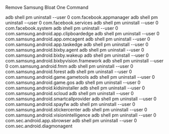 Remove Samsung Bloat One Command

adb shell pm uninstall --user 0 com.facebook.appmanager
adb shell pm uninstall --user 0 com.facebook.services
adb shell pm uninstall --user 0 com.facebook.system
adb shell pm uninstall --user 0 com.samsung.android.app.clipboardedge
adb shell pm uninstall --user 0 com.samsung.android.app.omcagent
adb shell pm uninstall --user 0 com.samsung.android.app.taskedge
adb shell pm uninstall --user 0 com.samsung.android.bixby.agent
adb shell pm uninstall --user 0 com.samsung.android.bixby.wakeup
adb shell pm uninstall --user 0 com.samsung.android.bixbyvision.framework
adb shell pm uninstall --user 0 com.samsung.android.fmm
adb shell pm uninstall --user 0 com.samsung.android.forest
adb shell pm uninstall --user 0 com.samsung.android.game.gametools
adb shell pm uninstall --user 0 com.samsung.android.game.gos
adb shell pm uninstall --user 0 com.samsung.android.kidsinstaller
adb shell pm uninstall --user 0 com.samsung.android.scloud
adb shell pm uninstall --user 0 com.samsung.android.smartcallprovider
adb shell pm uninstall --user 0 com.samsung.android.spayfw
adb shell pm uninstall --user 0 com.samsung.android.stickercenter
adb shell pm uninstall --user 0 com.samsung.android.visionintelligence
adb shell pm uninstall --user 0 com.sec.android.app.sbrowser
adb shell pm uninstall --user 0 com.sec.android.diagmonagent
